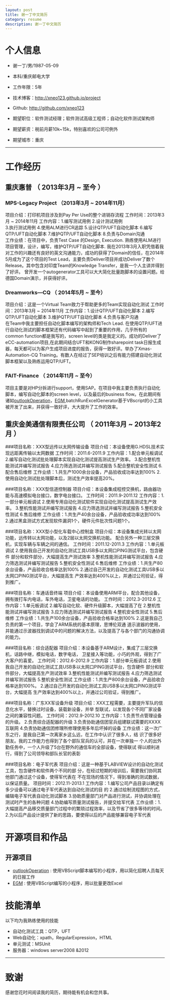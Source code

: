 ```yaml
---
layout: post
title: 谢一丁中文简历
category: resume
description: 谢一丁中文简历
---
```

# 个人信息

 - 谢一丁/男/1987-05-09
 - 本科/重庆邮电大学
 - 工作年限：5年
 - 技术博客：http://xneo123.github.io/project
 - Github: http://github.com/xneo123

 - 期望职位：软件测试经理；软件测试高级工程师；自动化软件测试架构师
 - 期望薪资：税前月薪10k~15k，特别喜欢的公司可例外
 - 期望城市：重庆

---

# 工作经历


## 重庆惠普 （ 2013年3月 ~ 至今 ）

### MPS-Legacy Project （2013年3月 ~ 2014年11月）
项目介绍：打印机项目涉及到Pay Per Use的整个进销存流程
工作时间：2013年3月 ~ 2014年11月
工作内容：1.编写测试用例
          2.设计测试用例         
		  3.执行测试用例
		  4.使用ALM进行CR追踪
		  5.设计QTP/UFT自动化脚本 
          6.编写QTP/UFT自动化脚本
          7.维护QTP/UFT自动化脚本
          8.负责与Domain沟通          
工作业绩：在项目中，负责Test Case 的Design, Execution. 熟练使用ALM进行项目管理，设计，编写，维护QTP/UFT自动化脚本. 我在2013年3月入职凭借着我对工作的兴趣还有良好的英文沟通能力，成功的获得了Domain的信任，在2014年5月成为了这个项目的Test Lead，主要负责Deliver项目并成功Deliver了数个Release。其中包含对印度Team的Knowledge Transfer，是我一个人主讲并得到了好评。
曾开发一个autogenerator工具可以大大简化批量跑脚本的设置问题。给德国Domain演示，并获得好评。


### Dreamworks—CQ （ 2014年5月 ~ 至今）
项目介绍：这是一个Virtual Team致力于帮助更多的Team实现自动化测试
工作时间：2013年3月 ~ 2014年11月
工作内容：1.设计QTP/UFT自动化脚本 
          2.编写QTP/UFT自动化脚本
          3.维护QTP/UFT自动化脚本
          4.负责与客户沟通          
 在Team中我主要担任自动化脚本编写的架构师和Tech Lead. 在使用QTP/UFT进行自动化测试的脚本框架还有代码编写中起到了重要的作用，几乎所有的common function都是我写的，screen level的类是我定义的。成功的Deliver了eCC-automation项目,在此期间结合UFT和KONG制作sharepoint task日报生成器，每天都可以为客户生成项目进度的报告，获得一致好评。举办了Xmas-Automation-CQ Training。有数人在经过了SEP培训之后有能力搭建自动化测试脚本框架以及熟练运用QTP/UFT。


### FAIT-Finance （ 2014年11月 ~ 至今）

项目主要是对HP分拆进行support，使用SAP。在项目中我主要负责执行自动化脚本，编写自动化脚本的screen level，以及最后的business flow。在此期间有诸如[outlookOperation](https://github.com/xneo123/outlookOperation/)，[EGM](https://github.com/xneo123/EGM),batchRunExcelGenerator基于VBscript的小工具被开发了出来，并获得一致好评，大大提升了工作的效率。

 
## 重庆金美通信有限责任公司 （ 2011年3月 ~ 2013年2月 ）

###项目名称：XXX型远传以太网传输设备
项目介绍：本设备使用G.HDSL技术实现远距离传输以太网数据
工作时间：2011.6-2011.9
工作内容：1.配合单元板调试
          2.编写自动化测试批处理脚本实现自动化测试提高测试生产效率。
		  3.配合整机性能测试并编写测试报告
		  4.应力筛选测试并编写测试报告
		  5.配合整机安全性测试
          6.配合售后维修
工作业绩：1.共生产1000余台设备，产品验收成功率达到100%
		  2.使用自动化测试批处理脚本后，测试生产效率提高20%。


###项目名称：XXX型信道控制器
项目介绍：本设备集成程控交换机，路由器功能与高速模拟电台接口，数字电台接口。
工作时间：2011.9-2011.12
工作内容：1.一部分单元板调试
          2.使用专用自动化测试软件实现自动化测试提高测试生产效率。
		  3.整机性能测试并编写测试报告
		  4.应力筛选测试并编写测试报告
		  5.整机安全性测试
          6.售后维修
工作业绩：1.共生产40余台设备，产品验收成功率达到100%
		  2.通过黑盒测试方式发现软件漏洞1个，硬件元件批次性问题1个。


###项目名称：XXX型小型化车载中心控制盒
项目介绍：本设备集成光转以太网功能，远传转以太网功能，以及2层以太网交换机功能。		  配合另外一种三层交换机，实现车辆与车辆之间的通信。
工作时间：2011.12-2011.3
工作内容：1.单元板调试
		  2.使用我自己开发的自动化测试工具USB多以太网口PING测试平台，包含硬件			  部分和软件部分，大幅提高生产测试效率
		  3.整机性能测试并编写测试报告
		  4.应力筛选测试并编写测试报告
		  5.整机安全性测试
          6.售后维修
工作业绩：1.共生产80余台设备，产品验收合格率达到100%
		  2.通过自己开发的自动化测试工具USB多以太网口PING测试平台，大幅提高生   		  产效率达到400%以上，并通过公司验证，得到推广。

###项目名称：车通话音终端
项目介绍：本设备使用ARM平台，配合其他设备，拥有拨打车内电话，车外电话，卫星电话的功能。
工作时间：2012.3-2012.6
工作内容：1.单元板调试
		  2.编写自动化软、硬件升级脚本，大幅提高了在
		  2.整机性能测试并编写测试报告
		  3.应力筛选测试并编写测试报告
		  4.整机安全性测试
          5.售后维修
工作业绩：1.共生产100余台设备，产品验收合格率达到100%
		  2.这是我自己负责的第一个项目，学会了ARM系统的基本原理，思博伦双通			  道示波器的使用，并能通过示波器找到调试中的问题的解决方法，以及提高了与各个部门的沟通协调的能力。

###项目名称：综合适配器
项目介绍：本设备基于ARM设计，集成了三层交换机，话路中继，模拟电话，数字电话，			  卫星接入等功能，小巧的外观，得到了广大客户的喜爱。
工作时间：2012.6-2012.9
工作内容：1.部分单元板调试
		  2.使用我自己开发的自动化测试工具USB多以太网口PING测试平台，包含硬件			  部分和软件部分，大幅提高生产测试效率
		  3.整机性能测试并编写测试报告
		  4.应力筛选测试并编写测试报告
		  5.整机安全性测试
工作业绩：1.共生产800余台设备，产品验收合格率达到100%。
          2.通过自己开发的自动化测试工具USB多以太网口PING测试平台，大幅提高			  生产效率达到400%以上，并通过公司验证，得到推广。

###项目名称：广东XX军设备升级
项目介绍：XXX工程需要，主要提升军队的信息化水平，替换过时设备，装载新设备，并举		  型联试，以发现各个不同厂家设备之间的兼容性问题。
工作时间：2012.9-2012.10
工作内容：1.负责节点管理设备的升级。
		  2.负责综合适配器的升级
		  3.负责协助通信团官兵组建联试需要的XXXX互联网
          4.负责协助通信团修理所修理使用多年后坏掉的设备
工作业绩：这一次广东之行，是我自己第一次离家乡这么远，在工作中认识了很多人，结   		  识了很多好朋友。我的工作能力也得到了各个部队官兵的认可，并在一次单独一		  个人的出外勤任务中，一个人升级了5台在野外的通信车的全部设备，使得联试 		  得以顺利进行，得到了公司领导和部队长官的表彰

###项目名称：电子军代表
项目介绍：这是一种基于LABVIEW设计的自动化测试工具，包含硬件和软件两个不同的部			  分，在经过短期的培训后，需要我们协同其他部门通过这个设备，使得军代表在		  不在现场的情况下，得到准确的测试数据，以保证质量。
项目时间：2012.11-2013.1
工作内容：1.编写公司产品目录以确定有多少设备可以通过电子军代表达到自动化测试的目 		  的
		  2.通过绘制流程图的方式，编辑电子军代表自动化测试脚本
          3.协助质量部门对产品进行测试，并协调处理在测试时产生的各种问题
          4.协助编写质量测试报告，并提交给军代表
工作业绩：1.大幅提高产品移交质量部门过程中的繁琐过程效率，以及节省了很多等待的时间。
		  2.为以后产品设计提供了新的思路，要使得以后的产品能够兼容电子军代表


# 开源项目和作品


## 开源项目


 - [outlookOperation](https://github.com/xneo123/outlookOperation) : 使用VBScript脚本编写的小程序，用以简化招聘人员每天的日报工作
 - [EGM](https://github.com/xneo123/EGM) : 使用VBScript编写的小程序，用以批量更改Excel

# 技能清单

以下均为我熟练使用的技能

- 自动化测试工具：QTP，UFT
- Web自动化：xpath，RegularExpression，HTML
- 单元测试：MSUnit
- 服务器：windows server2008 &2012

---

# 致谢
感谢您花时间阅读我的简历，期待能有机会和您共事。